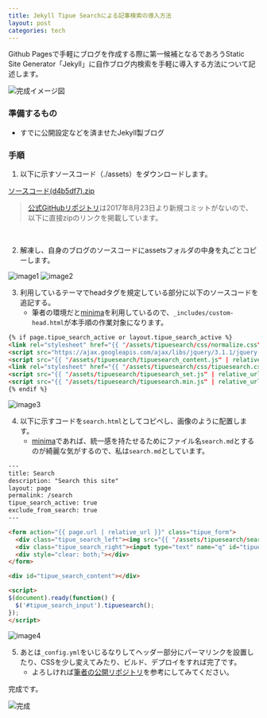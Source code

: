 ```yaml
---
title: Jekyll Tipue Searchによる記事検索の導入方法
layout: post
categories: tech
---
```


Github Pagesで手軽にブログを作成する際に第一候補となるであろうStatic Site Generator「Jekyll」に自作ブログ内検索を手軽に導入する方法について記述します。

![完成イメージ図](https://gyazo.com/9f18a04650fb3bfaef972a88a25a00f2.png)


### 準備するもの
- すでに公開設定などを済ませたJekyll製ブログ
### 手順
1. 以下に示すソースコード（./assets）をダウンロードします。

[ソースコード(d4b5df7).zip](https://github.com/jekylltools/jekyll-tipue-search/archive/refs/heads/master.zip)

>[公式GitHubリポジトリ](https://github.com/jekylltools/jekyll-tipue-search)は2017年8月23日より新規コミットがないので、以下に直接zipのリンクを掲載しています。

<br>

2. 解凍し、自身のブログのソースコードにassetsフォルダの中身を丸ごとコピーします。

![image1](https://i.gyazo.com/e8456b0e9178d920970dcc32c088b62a.png)
![image2](https://i.gyazo.com/b1c5d6ca798cf6851b5b17db17b09e8e.png)

3. 利用しているテーマでheadタグを規定している部分に以下のソースコードを追記する。
   - 筆者の環境だと[minima](https://github.com/jekyll/minima)を利用しているので、`_includes/custom-head.html`が本手順の作業対象になります。


```html
{% if page.tipue_search_active or layout.tipue_search_active %}
<link rel="stylesheet" href="{{ "/assets/tipuesearch/css/normalize.css" | relative_url }}">
<script src="https://ajax.googleapis.com/ajax/libs/jquery/3.1.1/jquery.min.js"></script>
<script src="{{ "/assets/tipuesearch/tipuesearch_content.js" | relative_url }}"></script>
<link rel="stylesheet" href="{{ "/assets/tipuesearch/css/tipuesearch.css" | relative_url }}">
<script src="{{ "/assets/tipuesearch/tipuesearch_set.js" | relative_url }}"></script>
<script src="{{ "/assets/tipuesearch/tipuesearch.min.js" | relative_url }}"></script>
{% endif %}
```
![image3](https://i.gyazo.com/a75a11a735f7db802a1f1eaccabebad3.png)

4. 以下に示すコードを`search.html`としてコピペし、画像のように配置します。
   - [minima](https://github.com/jekyll/minima)であれば、統一感を持たせるためにファイル名`search.md`とするのが綺麗な気がするので、私は`search.md`としています。

```html
---
title: Search
description: "Search this site"
layout: page
permalink: /search
tipue_search_active: true
exclude_from_search: true
---

<form action="{{ page.url | relative_url }}" class="tipue_form">
  <div class="tipue_search_left"><img src="{{ "/assets/tipuesearch/search.png" | relative_url }}" class="tipue_search_icon"></div>
  <div class="tipue_search_right"><input type="text" name="q" id="tipue_search_input" pattern=".{3,}" title="At least 3 characters" required></div>
  <div style="clear: both;"></div>
</form>

<div id="tipue_search_content"></div>

<script>
$(document).ready(function() {
  $('#tipue_search_input').tipuesearch();
});
</script>
```
![image4](https://gyazo.com/e83c01861fea2707147a8970e8f31784.png)


5. あとは`_config.yml`をいじるなりしてヘッダー部分にパーマリンクを設置したり、CSSを少し変えてみたり、ビルド、デプロイをすれば完了です。
   - よろしければ[筆者の公開リポジトリ](https://github.com/ikmnjrd/ikmnjrd.github.io)を参考にしてみてください。

完成です。

![完成](https://i.gyazo.com/82a80325376d64d4e4560fc0b924881f.png)